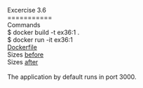 Excercise 3.6
<BR>===========
<BR>Commands
<BR> $ docker build -t ex36:1 .
<BR> $ docker run -it ex36:1
<BR>[Dockerfile](https://github.com/rparkkon/devops/blob/master/part3/e6/Dockerfile)
<BR>Sizes [before](https://github.com/rparkkon/devops/blob/master/part3/e6/size0.txt)
<BR>Sizes [after](https://github.com/rparkkon/devops/blob/master/part3/e6/size1.txt)
<BR>
<BR>The application by default runs in port 3000.
